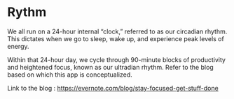 # Rythm
We all run on a 24-hour internal “clock,” referred to as our circadian rhythm. 
This dictates when we go to sleep, wake up, and experience peak levels of energy. 

Within that 24-hour day, we cycle through 90-minute blocks of productivity and heightened focus, known as our ultradian rhythm. Refer to the blog based on which this app is conceptualized. 

Link to the blog :
https://evernote.com/blog/stay-focused-get-stuff-done
